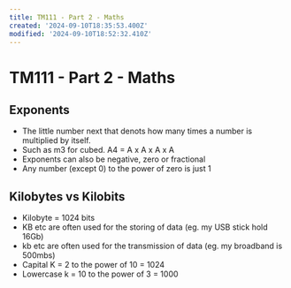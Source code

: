 ```yaml
---
title: TM111 - Part 2 - Maths
created: '2024-09-10T18:35:53.400Z'
modified: '2024-09-10T18:52:32.410Z'
---
```


# TM111 - Part 2 - Maths
  
## Exponents
- The little number next that denots how many times a number is multiplied by itself. 
- Such as m3 for cubed. A4 = A x A x A x A
- Exponents can also be negative, zero or fractional
- Any number (except 0) to the power of zero is just 1

## Kilobytes vs Kilobits
- Kilobyte = 1024 bits
- KB etc are often used for the storing of data (eg. my USB stick hold 16Gb)
- kb etc are often used for the transmission of data (eg. my broadband is 500mbs)
- Capital K = 2 to the power of 10 = 1024
- Lowercase k = 10 to the power of 3 = 1000
